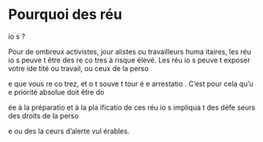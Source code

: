 [Title]: # (Pourquoi des réu
io
s ?)
[Order]: # (0)

# Pourquoi des réu
io
s ?

Pour de 
ombreux activistes, jour
alistes ou travailleurs huma
itaires, les réu
io
s peuve
t être des re
co
tres à risque élevé. Les réu
io
s peuve
t exposer votre ide
tité ou travail, ou ceux de la perso

e que vous re
co
trez, et o
t souve
t tour
é e
 arrestatio
. C’est pour cela qu’u
e priorité absolue doit être do

ée à la préparatio
 et à la pla
ificatio
 de ces réu
io
s impliqua
t des défe
seurs des droits de la perso

e ou des la
ceurs d’alerte vul
érables.